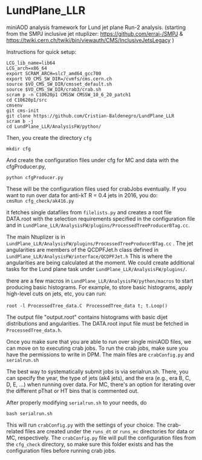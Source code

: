 # LundPlane_LLR

miniAOD analysis framework for Lund jet plane Run-2 analysis. (starting from the SMPJ inclusive jet ntuplizer: https://github.com/errai-/SMPJ & https://twiki.cern.ch/twiki/bin/viewauth/CMS/InclusiveJetsLegacy )



Instructions for quick setup:

```
LCG_lib_name=lib64
LCG_arch=x86_64
export SCRAM_ARCH=slc7_amd64_gcc700
export VO_CMS_SW_DIR=/cvmfs/cms.cern.ch
source $VO_CMS_SW_DIR/cmsset_default.sh
source $VO_CMS_SW_DIR/crab3/crab.sh
scram p -n C10620p1 CMSSW CMSSW_10_6_20_patch1
cd C10620p1/src
cmsenv
git cms-init
git clone https://github.com/Cristian-Baldenegro/LundPlane_LLR
scram b -j
cd LundPlane_LLR/AnalysisFW/python/
```

Then, you create the directory ```cfg```

```mkdir cfg```

And create the configuration files under cfg for MC and data with the cfgProducer.py,

```
python cfgProducer.py
```

These will be the configuration files used for crabJobs eventually.
If you want to run over data for anti-kT R = 0.4 jets in 2016, you do:
<br/>
```cmsRun cfg_check/ak416.py```
<br/>

it fetches single datafiles from ```filelists.py``` and creates a root file DATA.root with the selection requirements specified in the configuration file and in ```LundPlane_LLR/AnalysisFW/plugins/ProcessedTreeProducerBTag.cc```.

The main Ntuplizer is in ```LundPlane_LLR/AnalysisFW/plugins/ProcessedTreeProducerBTag.cc``` . The jet angularities are members of the QCDPFJet.h class defined in ```LundPlane_LLR/AnalysisFW/interface/QCDPFJet.h``` This is where the angularities are being calculated at the moment.
We could create additional tasks for the Lund plane task under ```LundPlane_LLR/AnalysisFW/plugins/```.

there are a few macros in ```LundPlane_LLR/AnalysisFW/python/macros``` to start producing basic histograms.
For example, to store basic histograms, apply high-level cuts on jets, etc, you can run:<br/>

```root -l ProcessedTree_data.C ```
```ProcessedTree_data t; t.Loop()```

The output file "output.root" contains histograms with basic dijet distributions and angularities. The DATA.root input file must be fetched in ```ProcessedTree_data.h```.

Once you make sure that you are able to run over single miniAOD files, we can move on to executing crab jobs. To run the crab jobs, make sure you have the permissions to write in DPM. The main files are ```crabConfig.py``` and ```serialrun.sh``` <br/>

The best way to systematically submit jobs is via serialrun.sh. There, you can specify the year, the type of jets (ak4 jets), and the era (e.g., era B, C, D, E, ...) when running over data. For MC, there's an option for iterating over the different pThat or HT bins that is commented out.<br/>

After properly modifying ```serialrun.sh``` to your needs, do <br/>

```bash serialrun.sh``` <br/>

This will run ```crabConfig.py``` with the settings of your choice. The crab-related files are created under the ```runs_dt``` or ```runs_mc``` directories for data or MC, respectively. The ```crabConfig.py``` file will pull the configuration files from the ```cfg_check``` directory, so make sure this folder exists and has the configuration files before running crab jobs.

